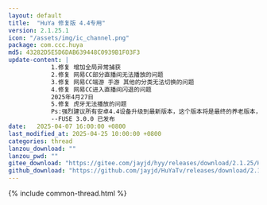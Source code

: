 ```yaml
---
layout: default
title:  "HuYa 修复版 4.4专用"
version: 2.1.25.1
icon: "/assets/img/ic_channel.png"
package: com.ccc.huya
md5: 43282D5E5D6DAB639448C0939B1F03F3
update-content: |
            1.修复 增加全局异常捕获
            2.修复 网易CC部分直播间无法播放的问题
            3.修复 网易CC端游 手游 其他的分类无法切换的问题
            4.修复 网易CC进入直播间闪退的问题
            2025年4月27日
            5.修复 虎牙无法播放的问题
            Ps:强烈建议所有安卓4.4设备升级到最新版本，这个版本将是最终的养老版本，不会更随后续的版本进行升级，感谢大家的支持。
            --FUSE 3.0.0 已发布
date:   2025-04-07 16:00:00 +0800
last_modified_at: 2025-04-25 10:00:00 +0800
categories: thread
lanzou_download: ""
lanzou_pwd: ""
gitee_download: "https://gitee.com/jayjd/hyy/releases/download/2.1.25/HuYa-2.1.25.1_4.4%E4%B8%93%E7%94%A8%E7%89%88-20250427.apk"
github_download: "https://github.com/jayjd/HuYaTv/releases/download/2.1.25.1/HuYa-2.1.25.1_4.4.-20250427.apk"
---
```

{% include common-thread.html %}